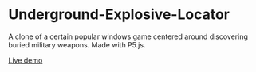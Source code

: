 # Underground-Explosive-Locator
A clone of a certain popular windows game centered around discovering buried military weapons.
Made with P5.js.

[Live demo](https://underground-explosive-locator.glitch.me)

<!-- TODO: How to play -->